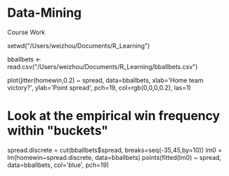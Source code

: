# Data-Mining
Course Work


setwd("/Users/weizhou/Documents/R_Learning")

bballbets <- read.csv("/Users/weizhou/Documents/R_Learning/bballbets.csv")

plot(jitter(homewin,0.2) ~ spread, data=bballbets,
     xlab='Home team victory?', ylab='Point spread',
     pch=19, col=rgb(0,0,0,0.2), las=1)

# Look at the empirical win frequency within "buckets"
spread.discrete = cut(bballbets$spread, breaks=seq(-35,45,by=10))
lm0 = lm(homewin~spread.discrete, data=bballbets)
points(fitted(lm0) ~ spread, data=bballbets, col='blue', pch=19)
